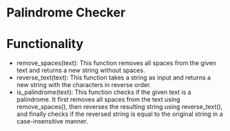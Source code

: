 # Palindrome Checker

# Functionality
- remove_spaces(text): This function removes all spaces from the given text and returns a new string without spaces.
- reverse_text(text): This function takes a string as input and returns a new string with the characters in reverse order.
- is_palindrome(text): This function checks if the given text is a palindrome. It first removes all spaces from the text using remove_spaces(), then reverses the resulting string using reverse_text(), and finally checks if the reversed string is equal to the original string in a case-insensitive manner.
